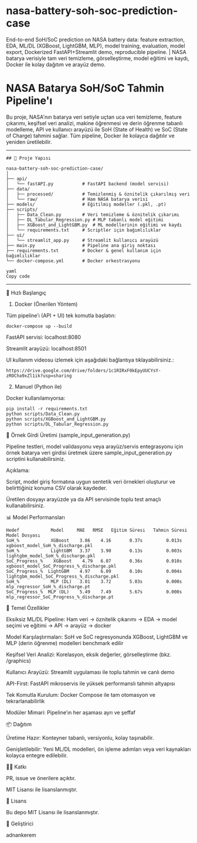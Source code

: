 # nasa-battery-soh-soc-prediction-case
End-to-end SoH/SoC prediction on NASA battery data: feature extraction, EDA, ML/DL (XGBoost, LightGBM, MLP), model training, evaluation, model export, Dockerized FastAPI+Streamlit demo, reproducible pipeline. | NASA batarya verisiyle tam veri temizleme, görselleştirme, model eğitimi ve kaydı, Docker ile kolay dağıtım ve arayüz demo.


# NASA Batarya SoH/SoC Tahmin Pipeline'ı

Bu proje, NASA'nın batarya veri setiyle uçtan uca veri temizleme, feature çıkarımı, keşifsel veri analizi, makine öğrenmesi ve derin öğrenme tabanlı modelleme, API ve kullanıcı arayüzü ile SoH (State of Health) ve SoC (State of Charge) tahmini sağlar. Tüm pipeline, Docker ile kolayca dağıtılır ve yeniden üretilebilir.

---
```
## 🚀 Proje Yapısı

nasa-battery-soh-soc-prediction-case/
│
├── api/                     
│   └── fastAPI.py           # FastAPI backend (model servisi)
├── data/
│   ├── processed/           # Temizlenmiş & öznitelik çıkarılmış veri
│   └── raw/                 # Ham NASA batarya verisi
├── models/                  # Eğitilmiş modeller (.pkl, .pt)
├── scripts/
│   ├── Data_Clean.py        # Veri temizleme & öznitelik çıkarımı
│   ├── DL_Tabular_Regression.py # MLP tabanlı model eğitimi
│   ├── XGBoost_and_LightGBM.py  # ML modellerinin eğitimi ve kaydı
│   └── requirements.txt     # Scriptler için bağımlılıklar
├── ui/
│   └── streamlit_app.py     # Streamlit kullanıcı arayüzü
├── main.py                  # Pipeline ana giriş noktası
├── requirements.txt         # Docker & genel kullanım için bağımlılıklar
└── docker-compose.yml       # Docker orkestrasyonu

yaml
Copy code
```
---

🚀 Hızlı Başlangıç
1. Docker (Önerilen Yöntem)

Tüm pipeline’ı (API + UI) tek komutla başlatın:
```
docker-compose up --build
```

FastAPI servisi: localhost:8080

Streamlit arayüzü: localhost:8501

UI kullanım videosu izlemek için aşağıdaki bağlantıya tıklayabilirsiniz.:
```
https://drive.google.com/drive/folders/1c1RIRxF0kEpyUUCYsY-zROCha9xZl1ik?usp=sharing
```

2. Manuel (Python ile)

Docker kullanılamıyorsa:
```
pip install -r requirements.txt
python scripts/Data_Clean.py
python scripts/XGBoost_and_LightGBM.py
python scripts/DL_Tabular_Regression.py
```
📝 Örnek Girdi Üretimi (sample_input_generation.py)

Pipeline testleri, model validasyonu veya arayüz/servis entegrasyonu için örnek batarya veri girdisi üretmek üzere sample_input_generation.py scriptini kullanabilirsiniz.

Açıklama:

Script, model giriş formatına uygun sentetik veri örnekleri oluşturur ve belirttiğiniz konuma CSV olarak kaydeder.

Üretilen dosyayı arayüzde ya da API servisinde toplu test amaçlı kullanabilirsiniz.


📊 Model Performansları
```
Hedef	         Model	   MAE	 RMSE	Eğitim Süresi	Tahmin Süresi	Model Dosyası
SoH_%	         XGBoost 	3.86	4.16	   0.37s	     0.013s	xgboost_model_SoH_%_discharge.pkl
SoH_%	         LightGBM	3.37	3.90	   0.13s	     0.003s	lightgbm_model_SoH_%_discharge.pkl
SoC_Progress_%	  XGBoost	 4.79	6.07	   0.36s	     0.010s	xgboost_model_SoC_Progress_%_discharge.pkl
SoC_Progress_%	LightGBM	4.97	6.09	   0.10s	     0.004s	lightgbm_model_SoC_Progress_%_discharge.pkl
SoH_%	         MLP (DL)	3.01	3.72	   5.03s	     0.000s	mlp_regressor_SoH_%_discharge.pt
SoC_Progress_%	MLP (DL)	5.49	7.49	   5.67s	     0.000s	mlp_regressor_SoC_Progress_%_discharge.pt
```
🎯 Temel Özellikler

Eksiksiz ML/DL Pipeline: Ham veri → öznitelik çıkarımı → EDA → model seçimi ve eğitimi → API → arayüz → docker

Model Karşılaştırmaları: SoH ve SoC regresyonunda XGBoost, LightGBM ve MLP (derin öğrenme) modelleri benchmark edilir

Keşifsel Veri Analizi: Korelasyon, eksik değerler, görselleştirme (bkz. /graphics)

Kullanıcı Arayüzü: Streamlit uygulaması ile toplu tahmin ve canlı demo

API-First: FastAPI mikroservis ile yüksek performanslı tahmin altyapısı

Tek Komutla Kurulum: Docker Compose ile tam otomasyon ve tekrarlanabilirlik

Modüler Mimari: Pipeline’ın her aşaması ayrı ve şeffaf

📦 Dağıtım

Üretime Hazır: Konteyner tabanlı, versiyonlu, kolay taşınabilir.

Genişletilebilir: Yeni ML/DL modelleri, ön işleme adımları veya veri kaynakları kolayca entegre edilebilir.

👨‍💻 Katkı

PR, issue ve önerilere açıktır.

MIT Lisansı ile lisanslanmıştır.

📄 Lisans

Bu depo MIT Lisansı
 ile lisanslanmıştır.

👤 Geliştirici

adnankerem
